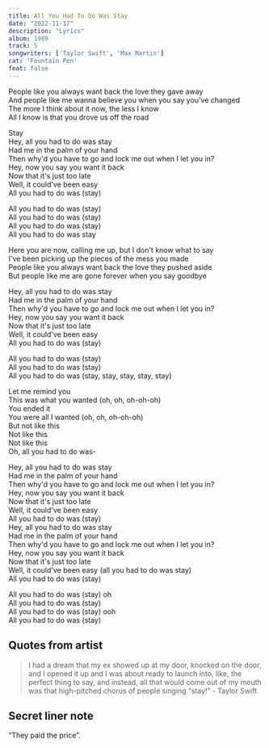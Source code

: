 ```yaml
---
title: All You Had To Do Was Stay
date: "2022-11-17"
description: "Lyrics"
album: 1989
track: 5
songwriters: ['Taylor Swift', 'Max Martin']
cat: 'Fountain Pen'
feat: false
---
```

<p className="verse-one">
People like you always want back the love they gave away <br />
And people like me wanna believe you when you say you've changed <br />
The more I think about it now, the less I know <br />
All I know is that you drove us off the road <br />
</p>
<p className="chorus">
Stay <br />
Hey, all you had to do was stay <br />
Had me in the palm of your hand <br />
Then why'd you have to go and lock me out when I let you in? <br />
Hey, now you say you want it back <br />
Now that it's just too late <br />
Well, it could've been easy <br />
All you had to do was (stay) <br />
</p>
<p className="post-chorus">
All you had to do was (stay) <br />
All you had to do was (stay) <br />
All you had to do was (stay) <br />
All you had to do was stay <br />
</p>
<p className="verse-two">
Here you are now, calling me up, but I don't know what to say <br />
I've been picking up the pieces of the mess you made <br />
People like you always want back the love they pushed aside <br />
But people like me are gone forever when you say goodbye <br />
</p>
<p className="chorus">
Hey, all you had to do was stay <br />
Had me in the palm of your hand <br />
Then why'd you have to go and lock me out when I let you in? <br />
Hey, now you say you want it back <br />
Now that it's just too late <br />
Well, it could've been easy <br />
All you had to do was (stay) <br />
</p>
<p className="post-chorus">
All you had to do was (stay) <br />
All you had to do was (stay) <br />
All you had to do was (stay, stay, stay, stay, stay) <br />
</p>
<p className="bridge">
Let me remind you <br />
This was what you wanted (oh, oh, oh-oh-oh) <br />
You ended it <br />
You were all I wanted (oh, oh, oh-oh-oh) <br />
But not like this <br />
Not like this <br />
Not like this <br />
Oh, all you had to do was- <br />
</p>
<p className="chorus">
Hey, all you had to do was stay <br />
Had me in the palm of your hand <br />
Then why'd you have to go and lock me out when I let you in? <br />
Hey, now you say you want it back <br />
Now that it's just too late <br />
Well, it could've been easy <br />
All you had to do was (stay) <br />
Hey, all you had to do was stay <br />
Had me in the palm of your hand <br />
Then why'd you have to go and lock me out when I let you in? <br />
Hey, now you say you want it back <br />
Now that it's just too late <br />
Well, it could've been easy (all you had to do was stay) <br />
All you had to do was (stay) <br />
</p>
<p className="outro">
All you had to do was (stay) oh <br />
All you had to do was (stay) <br />
All you had to do was (stay) ooh <br />
All you had to do was (stay) <br />
</p>




## Quotes from artist
<blockquote>
I had a dream that my ex showed up at my door, knocked on the door, and I opened it up and I was about ready to launch into, like, the perfect thing to say, and instead, all that would come out of my mouth was that high-pitched chorus of people singing “stay!” - Taylor Swift
</blockquote>


## Secret liner note
“They paid the price”.